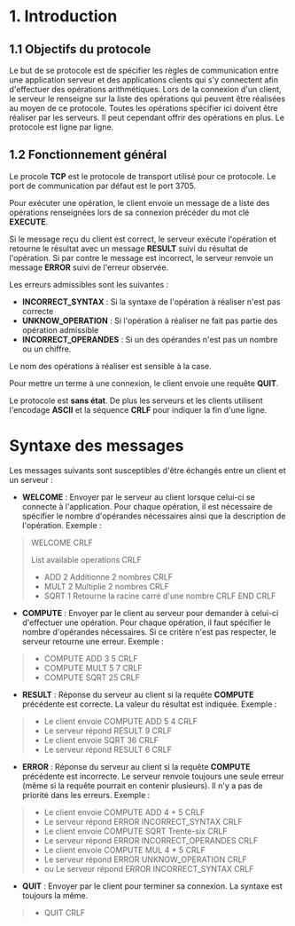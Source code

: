 # 1. Introduction

## 1.1 Objectifs du protocole
Le but de se protocole est de spécifier les règles de communication entre une application serveur et des applications clients qui s'y connectent afin d'effectuer des opérations arithmétiques. Lors de la connexion d'un client, le serveur le renseigne sur la liste des opérations qui peuvent être réalisées au moyen de ce protocole. Toutes les opérations spécifier ici doivent être réaliser par les serveurs. Il peut cependant offrir des opérations en plus. Le protocole est ligne par ligne.

## 1.2 Fonctionnement général
Le procole **TCP** est le protocole de transport utilisé pour ce protocole. Le port de communication par défaut est le port 3705.

Pour exécuter une opération, le client envoie un message de a liste des opérations renseignées lors de sa connexion précéder du mot clé **EXECUTE**. 

Si le message reçu du client est correct, le serveur exécute l'opération et retourne le résultat avec un message **RESULT** suivi du résultat de l'opération. Si par contre le message est incorrect, le serveur renvoie un message **ERROR** suivi de l'erreur observée.

Les erreurs admissibles sont les suivantes :

- **INCORRECT_SYNTAX** : Si la syntaxe de l'opération à réaliser n'est pas correcte
- **UNKNOW_OPERATION** : Si l'opération à réaliser ne fait pas partie des opération admissible
- **INCORRECT_OPERANDES** : Si un des opérandes n'est pas un nombre ou un chiffre.

Le nom des opérations à réaliser est sensible à la case.

Pour mettre un terme à une connexion, le client envoie une requête **QUIT**.

Le protocole est **sans état**. De plus les serveurs et les clients utilisent l'encodage **ASCII** et la séquence **CRLF** pour indiquer la fin d'une ligne.

# Syntaxe des messages
Les messages suivants sont susceptibles d'être échangés entre un client et un serveur :

- **WELCOME** : Envoyer par le serveur au client lorsque celui-ci se connecte à l'application. Pour chaque opération, il est nécessaire de spécifier le nombre d'opérandes nécessaires ainsi que la description de l'opération.
Exemple : 
> WELCOME CRLF
> 
> List available operations CRLF
> - ADD 2 Additionne 2 nombres CRLF
> - MULT 2 Multiplie 2 nombres CRLF
> - SQRT 1 Retourne la racine carré d'une nombre CRLF
> END CRLF

- **COMPUTE** : Envoyer par le client au serveur pour demander à celui-ci d'effectuer une opération. Pour chaque opération, il faut spécifier le nombre d'opérandes nécessaires. Si ce critère n'est pas respecter, le serveur retourne une erreur.
Exemple : 
> - COMPUTE ADD 3 5 CRLF
> - COMPUTE MULT 5 7 CRLF
> - COMPUTE SQRT 25 CRLF

- **RESULT** : Réponse du serveur au client si la requête **COMPUTE** précédente est correcte. La valeur du résultat est indiquée.
Exemple :
> - Le client envoie COMPUTE ADD 5 4 CRLF
> - Le serveur répond RESULT 9 CRLF
> - Le client envoie SQRT 36 CRLF
> - Le serveur répond RESULT 6 CRLF

- **ERROR** : Réponse du serveur au client si la requête **COMPUTE** précédente est incorrecte. Le serveur renvoie toujours une seule erreur (même si la requête pourrait en contenir plusieurs). Il n'y a pas de priorité dans les erreurs.
Exemple :
> - Le client envoie COMPUTE ADD 4 + 5 CRLF
> - Le serveur répond ERROR INCORRECT_SYNTAX CRLF
> - Le client envoie COMPUTE SQRT Trente-six CRLF
> - Le serveur répond ERROR INCORRECT_OPERANDES CRLF
> - Le client envoie COMPUTE MUL 4 * 5 CRLF
> - Le serveur répond ERROR UNKNOW_OPERATION CRLF
> - ou Le serveur répond ERROR INCORRECT_SYNTAX CRLF

- **QUIT** : Envoyer par le client pour terminer sa connexion. La syntaxe est toujours la même.
> - QUIT CRLF


